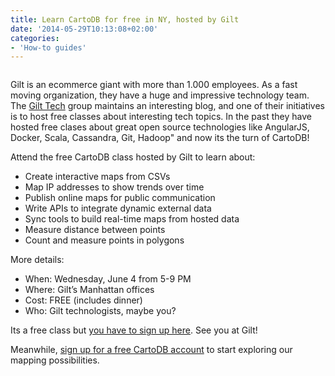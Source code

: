 ```yaml
---
title: Learn CartoDB for free in NY, hosted by Gilt
date: '2014-05-29T10:13:08+02:00'
categories:
- 'How-to guides'
---
```


<img src="http://i.imgur.com/L82xFqt.png" alt=""/>

Gilt is an ecommerce giant with more than 1.000 employees. As a fast moving organization, they have a huge and impressive technology team. The <a href="http://tech.gilt.com/">Gilt Tech</a> group maintains an interesting blog, and one of their initiatives is to host free classes about interesting tech topics. In the past they have hosted free clases about great open source technologies like AngularJS, Docker, Scala, Cassandra, Git, Hadoop" and now its the turn of CartoDB!

Attend the free CartoDB class hosted by Gilt to learn about:

- Create interactive maps from CSVs
- Map IP addresses to show trends over time
- Publish online maps for public communication
- Write APIs to integrate dynamic external data
- Sync tools to build real-time maps from hosted data
- Measure distance between points
- Count and measure points in polygons

More details:

- When:  Wednesday, June 4 from 5-9 PM
- Where: Gilt’s Manhattan offices
- Cost: FREE (includes dinner)
- Who: Gilt technologists, maybe you?

Its a free class but <a href="http://tech.gilt.com/post/85273727529/our-next-free-class-at-gilt-cartodb-on-june-4">you have to sign up here</a>. See you at Gilt!

Meanwhile, <a href="http://cartodb.com/pricing">sign up for a free CartoDB account</a> to start exploring our mapping possibilities.
